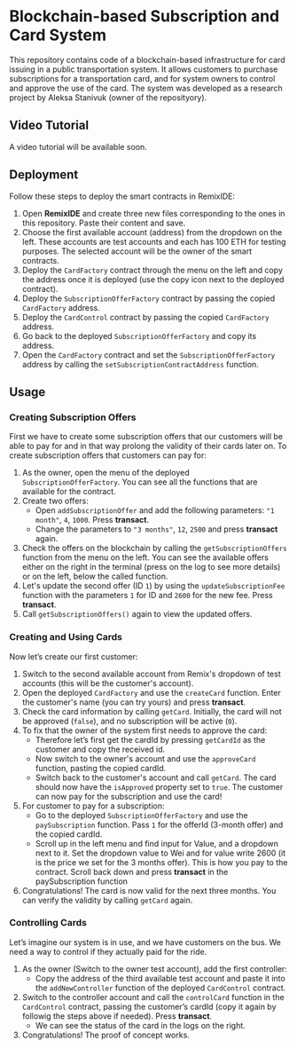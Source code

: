 # Blockchain-based Subscription and Card System

This repository contains code of a blockchain-based infrastructure for card issuing in a public transportation system. It allows customers to purchase subscriptions for a transportation card, and for system owners to control and approve the use of the card. The system was developed as a research project by Aleksa Stanivuk (owner of the reposityory).

## Video Tutorial

A video tutorial will be available soon.

## Deployment

Follow these steps to deploy the smart contracts in RemixIDE:

1. Open **RemixIDE** and create three new files corresponding to the ones in this repository. Paste their content and save.
2. Choose the first available account (address) from the dropdown on the left. These accounts are test accounts and each has 100 ETH for testing purposes. The selected account will be the owner of the smart contracts.
3. Deploy the `CardFactory` contract through the menu on the left and copy the address once it is deployed (use the copy icon next to the deployed contract).
4. Deploy the `SubscriptionOfferFactory` contract by passing the copied `CardFactory` address.
5. Deploy the `CardControl` contract by passing the copied `CardFactory` address.
6. Go back to the deployed `SubscriptionOfferFactory` and copy its address.
7. Open the `CardFactory` contract and set the `SubscriptionOfferFactory` address by calling the `setSubscriptionContractAddress` function.

## Usage

### Creating Subscription Offers

First we have to create some subscription offers that our customers will be able to pay for and in that way prolong the validity of their cards later on.
To create subscription offers that customers can pay for:

1. As the owner, open the menu of the deployed `SubscriptionOfferFactory`. You can see all the functions that are available for the contract.
2. Create two offers:
   - Open `addSubscriptionOffer` and add the following parameters: `"1 month"`, `4`, `1000`. Press **transact**.
   - Change the parameters to `"3 months"`, `12`, `2500` and press **transact** again.
3. Check the offers on the blockchain by calling the `getSubscriptionOffers` function from the menu on the left. You can see the available offers either on the right in the terminal (press on the log to see more details) or on the left, below the called function.
4. Let's update the second offer (ID `1`) by using the `updateSubscriptionFee` function with the parameters `1` for ID and `2600` for the new fee. Press **transact**.
5. Call `getSubscriptionOffers()` again to view the updated offers.

### Creating and Using Cards

Now let’s create our first customer:

1. Switch to the second available account from Remix's dropdown of test accounts (this will be the customer's account).
2. Open the deployed `CardFactory` and use the `createCard` function. Enter the customer's name (you can try yours) and press **transact**.
3. Check the card information by calling `getCard`. Initially, the card will not be approved (`false`), and no subscription will be active (`0`).
4. To fix that the owner of the system first needs to approve the card:
   - Therefore let’s first get the cardId by pressing `getCardId` as the customer and copy the received id.
   - Now switch to the owner's account and use the `approveCard` function, pasting the copied cardId.
   - Switch back to the customer's account and call `getCard`. The card should now have the `isApproved` property set to `true`. The customer can now pay for the subscription and use the card!
5. For customer to pay for a subscription:
   - Go to the deployed `SubscriptionOfferFactory` and use the `paySubscription` function. Pass `1` for the offerId (3-month offer) and the copied cardId.
   - Scroll up in the left menu and find input for Value, and a dropdown next to it. Set the dropdown value to Wei and for value write 2600 (it is the price we set for the 3 months offer). This is how you pay to the contract. Scroll back down and press **transact** in the paySubscription function
6. Congratulations! The card is now valid for the next three months. You can verify the validity by calling `getCard` again.

### Controlling Cards

Let’s imagine our system is in use, and we have customers on the bus. We need a way to control if they actually paid for the ride.

1. As the owner (Switch to the owner test account), add the first controller:
   - Copy the address of the third available test account and paste it into the `addNewController` function of the deployed `CardControl` contract.
2. Switch to the controller account and call the `controlCard` function in the `CardControl` contract, passing the customer’s cardId (copy it again by followig the steps above if needed). Press **transact**.
   - We can see the status of the card in the logs on the right.
3. Congratulations! The proof of concept works.
